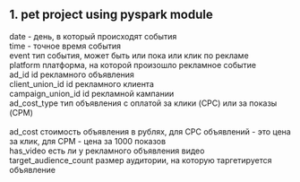 ## 1. pet project using  pyspark module

date  - день, в который происходят события <br>
time - точное время события <br>
event 	тип события, может быть или пока или клик по рекламе <br>
platform 	платформа, на которой произошло рекламное событие <br>
ad_id 	id рекламного объявления <br>
client_union_id 	id рекламного клиента <br>
campaign_union_id 	id рекламной кампании <br>
ad_cost_type 	тип объявления с оплатой за клики (CPC) или за показы (CPM)  <br>   
ad_cost 	стоимость объявления в рублях, для CPC объявлений - это цена за клик, для CPM - цена за 1000 показов <br>
has_video 	есть ли у рекламного объявления видео <br>
target_audience_count 	размер аудитории, на которую таргетируется объявление

